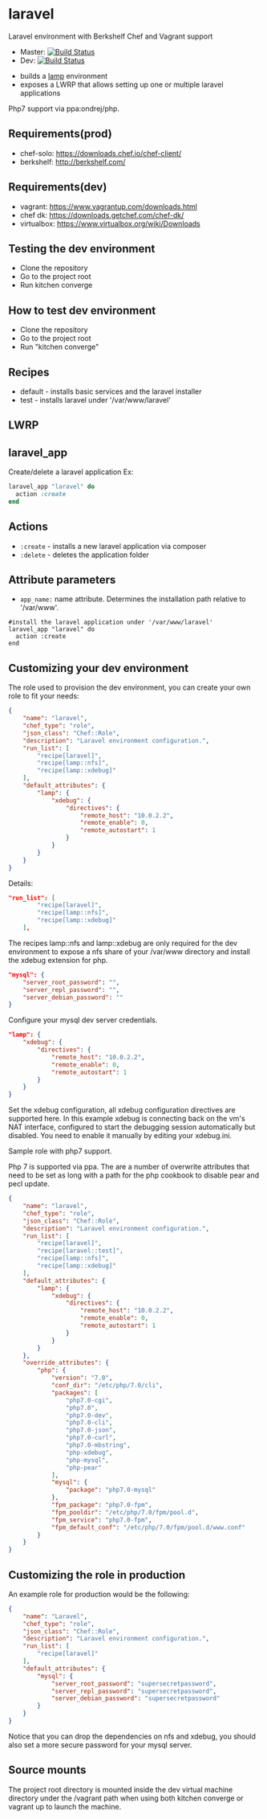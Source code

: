 laravel
=======
Laravel environment with Berkshelf Chef and Vagrant support
* Master: [![Build Status](https://api.travis-ci.org/sergiuionescu/laravel.svg?branch=master)](http://travis-ci.org/sergiuionescu/laravel)
* Dev: [![Build Status](https://api.travis-ci.org/sergiuionescu/laravel.svg?branch=dev)](http://travis-ci.org/sergiuionescu/laravel)

- builds a [lamp](https://github.com/sergiuionescu/lamp) environment
- exposes a LWRP that allows setting up one or multiple laravel applications

Php7 support via ppa:ondrej/php.

Requirements(prod)
------------------
* chef-solo: https://downloads.chef.io/chef-client/
* berkshelf: http://berkshelf.com/

Requirements(dev)
-----------------
* vagrant: https://www.vagrantup.com/downloads.html
* chef dk: https://downloads.getchef.com/chef-dk/
* virtualbox: https://www.virtualbox.org/wiki/Downloads

Testing the dev environment
---------------------------
- Clone the repository
- Go to the project root
- Run kitchen converge

How to test dev environment
---------------------------
- Clone the repository
- Go to the project root
- Run "kitchen converge"

Recipes
-------
- default - installs basic services and the laravel installer
- test - installs laravel under '/var/www/laravel'

LWRP
----

laravel_app
-----------
Create/delete a laravel application
Ex:
```ruby
laravel_app "laravel" do
  action :create
end
```

Actions
-------
- `:create` - installs a new laravel application via composer
- `:delete` - deletes the application folder

Attribute parameters
--------------------
- `app_name:` name attribute. Determines the installation path relative to '/var/www'.

```
#install the laravel application under '/var/www/laravel'
laravel_app "laravel" do
  action :create
end
```

Customizing your dev environment
--------------------------------
The role used to provision the dev environment, you can create your own role to fit your needs:
```json
{
    "name": "laravel",
    "chef_type": "role",
    "json_class": "Chef::Role",
    "description": "Laravel environment configuration.",
    "run_list": [
        "recipe[laravel]",
        "recipe[lamp::nfs]",
        "recipe[lamp::xdebug]"
    ],
    "default_attributes": {
        "lamp": {
            "xdebug": {
                "directives": {
                    "remote_host": "10.0.2.2",
                    "remote_enable": 0,
                    "remote_autostart": 1
                }
            }
        }
    }
}
```

Details:
```json
"run_list": [
        "recipe[laravel]",
        "recipe[lamp::nfs]",
        "recipe[lamp::xdebug]"
    ],
```
The recipes lamp::nfs and lamp::xdebug are only required for the dev environment to expose a nfs share of your /var/www directory and install the xdebug extension for php.


```json
"mysql": {
    "server_root_password": "",
    "server_repl_password": "",
    "server_debian_password": ""
}
```
Configure your mysql dev server credentials.

```json
"lamp": {
    "xdebug": {
        "directives": {
            "remote_host": "10.0.2.2",
            "remote_enable": 0,
            "remote_autostart": 1
        }
    }
}
```
Set the xdebug configuration, all xdebug configuration directives are supported here. In this example xdebug is connecting back on the vm's NAT interface, 
configured to start the debugging session automatically but disabled. You need to enable it manually by editing your xdebug.ini.

Sample role with php7 support.

Php 7 is supported via ppa. The are a number of overwrite attributes that need to be set as long with a path for the php cookbook to disable pear and pecl update.
```json
{
    "name": "laravel",
    "chef_type": "role",
    "json_class": "Chef::Role",
    "description": "Laravel environment configuration.",
    "run_list": [
        "recipe[laravel]",
        "recipe[laravel::test]",
        "recipe[lamp::nfs]",
        "recipe[lamp::xdebug]"
    ],
    "default_attributes": {
        "lamp": {
            "xdebug": {
                "directives": {
                    "remote_host": "10.0.2.2",
                    "remote_enable": 0,
                    "remote_autostart": 1
                }
            }
        }
    },
    "override_attributes": {
        "php": {
            "version": "7.0",
            "conf_dir": "/etc/php/7.0/cli",
            "packages": [
                "php7.0-cgi",
                "php7.0",
                "php7.0-dev",
                "php7.0-cli",
                "php7.0-json",
                "php7.0-curl",
                "php7.0-mbstring",
                "php-xdebug",
                "php-mysql",
                "php-pear"
            ],
            "mysql": {
                "package": "php7.0-mysql"
            },
            "fpm_package": "php7.0-fpm",
            "fpm_pooldir": "/etc/php/7.0/fpm/pool.d",
            "fpm_service": "php7.0-fpm",
            "fpm_default_conf": "/etc/php/7.0/fpm/pool.d/www.conf"
        }
    }
}
```

Customizing the role in production
----------------------------------

An example role for production would be the following:
```json
{
    "name": "Laravel",
    "chef_type": "role",
    "json_class": "Chef::Role",
    "description": "Laravel environment configuration.",
    "run_list": [
        "recipe[laravel]"
    ],
    "default_attributes": {
        "mysql": {
            "server_root_password": "supersecretpassword",
            "server_repl_password": "supersecretpassword",
            "server_debian_password": "supersecretpassword"
        }
    }
}
```
Notice that you can drop the dependencies on nfs and xdebug, you should also set a more secure password for your mysql server.

Source mounts
-------------

The project root directory is mounted inside the dev virtual machine directory under the /vagrant path when using both kitchen converge or vagrant up to launch the machine.
